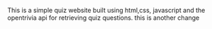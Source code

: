 This is a simple quiz website built using html,css, javascript and the opentrivia api for retrieving quiz questions.
this is another change
